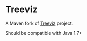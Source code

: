 # Treeviz

A Maven fork of [Treeviz](http://www.randelshofer.ch/treeviz/) project.

Should be compatible with Java 1.7+
